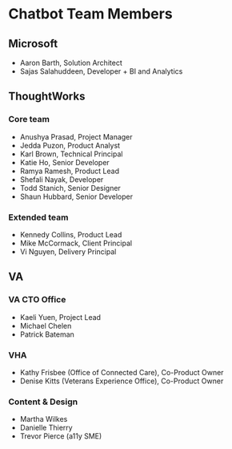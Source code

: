 # Chatbot Team Members

## Microsoft
- Aaron Barth, Solution Architect
- Sajas Salahuddeen, Developer + BI and Analytics

## ThoughtWorks
### Core team
- Anushya Prasad, Project Manager
- Jedda Puzon, Product Analyst
- Karl Brown, Technical Principal
- Katie Ho, Senior Developer
- Ramya Ramesh, Product Lead
- Shefali Nayak, Developer
- Todd Stanich, Senior Designer
- Shaun Hubbard, Senior Developer

### Extended team
- Kennedy Collins, Product Lead
- Mike McCormack, Client Principal
- Vi Nguyen, Delivery Principal

## VA
### VA CTO Office
- Kaeli Yuen, Project Lead
- Michael Chelen
- Patrick Bateman

### VHA
- Kathy Frisbee (Office of Connected Care), Co-Product Owner
- Denise Kitts (Veterans Experience Office), Co-Product Owner

### Content & Design
- Martha Wilkes
- Danielle Thierry
- Trevor Pierce (a11y SME)

